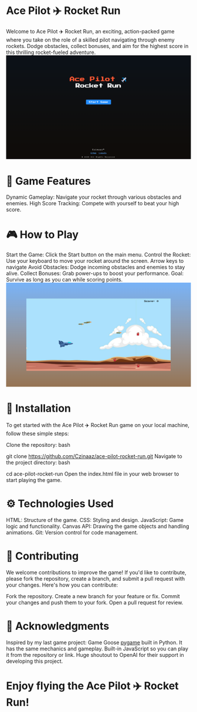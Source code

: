 ﻿# Ace Pilot ✈️ Rocket Run
Welcome to Ace Pilot ✈️ Rocket Run, an exciting, action-packed game where you take on the role of a skilled pilot navigating through enemy rockets. Dodge obstacles, collect bonuses, and aim for the highest score in this thrilling rocket-fueled adventure.
![Screenshot 1](./images/ace-pilot-rocket-ace.png)
# 🚀 Game Features
Dynamic Gameplay: Navigate your rocket through various obstacles and enemies.
High Score Tracking: Compete with yourself to beat your high score.

# 🎮 How to Play
Start the Game: Click the Start button on the main menu.
Control the Rocket: Use your keyboard to move your rocket around the screen.
Arrow keys to navigate
Avoid Obstacles: Dodge incoming obstacles and enemies to stay alive.
Collect Bonuses: Grab power-ups to boost your performance.
Goal: Survive as long as you can while scoring points.
![Screenshot 1](./images/gameplay-screen.png)
# 🌟 Installation
To get started with the Ace Pilot ✈️ Rocket Run game on your local machine, follow these simple steps:

Clone the repository:
bash


git clone https://github.com/Czinaaz/ace-pilot-rocket-run.git
Navigate to the project directory:
bash


cd ace-pilot-rocket-run
Open the index.html file in your web browser to start playing the game.

# ⚙️ Technologies Used
HTML: Structure of the game.
CSS: Styling and design.
JavaScript: Game logic and functionality.
Canvas API: Drawing the game objects and handling animations.
Git: Version control for code management.

# 👾 Contributing
We welcome contributions to improve the game! If you'd like to contribute, please fork the repository, create a branch, and submit a pull request with your changes. Here's how you can contribute:

Fork the repository.
Create a new branch for your feature or fix.
Commit your changes and push them to your fork.
Open a pull request for review.

 # 📝 Acknowledgments
Inspired by my last game project: Game Goose [pygame](https://github.com/Czinaaz/pygame) built in Python. It has the same mechanics and gameplay. Built-in JavaScript so you can play it from the repository or link.
Huge shoutout to OpenAI for their support in developing this project.

# Enjoy flying the Ace Pilot ✈️ Rocket Run! 
